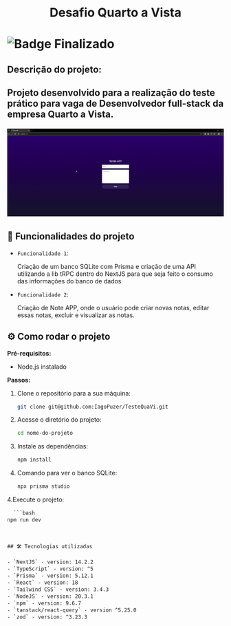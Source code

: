<h1 align="center"> Desafio Quarto a Vista <h1>

![Badge Finalizado](http://img.shields.io/static/v1?label=STATUS&message=FINALIZADO&color=GREEN&style=for-the-badge)

<h2>Descrição do projeto:<h2>
<p>Projeto desenvolvido para a realização do teste prático para vaga de Desenvolvedor full-stack da empresa Quarto a Vista.</p>

<p align="center">
 <img src="/public/NotesAPP.gif">
</p>

## :hammer: Funcionalidades do projeto

- `Funcionalidade 1`:
    <p>Criação de um banco SQLite com Prisma e criação de uma API utilizando a lib tRPC dentro do NextJS para que seja feito o consumo das informações do banco de dados<p>

- `Funcionalidade 2`:
    <p>Criação de Note APP, onde o usuário pode criar novas notas, editar essas notas, excluir e visualizar as notas.<p>

## :gear: Como rodar o projeto

**Pré-requisitos:**

- Node.js instalado

**Passos:**

1. Clone o repositório para a sua máquina:

   ```bash
   git clone git@github.com:IagoPuzer/TesteQuaVi.git

   ```

2. Acesse o diretório do projeto:

   ```bash
   cd nome-do-projeto
   ```

3. Instale as dependências:

   ```bash
   npm install
   ```

4. Comando para ver o banco SQLite:

   ```bash
   npx prisma studio
   ```

4.Execute o projeto:

      ```bash
    npm run dev

```


## 🛠️ Tecnologias utilizadas

- `NextJS` - version: 14.2.2
- `TypeScript` - version: ^5
- `Prisma` - version: 5.12.1
- `React` - version: 18
- `Tailwind CSS` - version: 3.4.3
- `NodeJS` - version: 20.3.1
- `npm` - version: 9.6.7
- `tanstack/react-query` - version ^5.25.0
- `zod` - version: ^3.23.3
```
